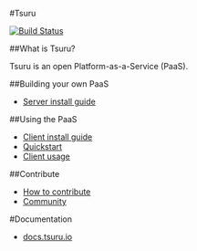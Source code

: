 #Tsuru

[![Build Status](https://secure.travis-ci.org/globocom/tsuru.png?branch=master)](http://travis-ci.org/globocom/tsuru)

##What is Tsuru?

Tsuru is an open Platform-as-a-Service (PaaS).

##Building your own PaaS

* [Server install guide](http://docs.tsuru.io/en/latest/build.html)

##Using the PaaS

* [Client install guide](http://docs.tsuru.io/en/latest/apps/client/install.html)
* [Quickstart](http://docs.tsuru.io/en/latest/apps/quickstart.html)
* [Client usage](http://docs.tsuru.io/en/latest/apps/client/usage.html)

##Contribute

* [How to contribute](http://docs.tsuru.io/en/latest/contribute.html)
* [Community](http://docs.tsuru.io/en/latest/community.html)

#Documentation

* [docs.tsuru.io](http://docs.tsuru.io)


